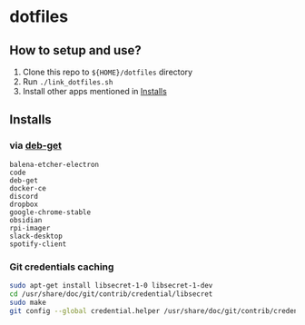 # dotfiles

## How to setup and use?

1. Clone this repo to `${HOME}/dotfiles` directory
2. Run `./link_dotfiles.sh`
3. Install other apps mentioned in [Installs](#installs)

## Installs

### via [deb-get](https://github.com/wimpysworld/deb-get)

```plain
balena-etcher-electron
code
deb-get
docker-ce
discord
dropbox
google-chrome-stable
obsidian
rpi-imager
slack-desktop
spotify-client
```

### Git credentials caching

```bash
sudo apt-get install libsecret-1-0 libsecret-1-dev
cd /usr/share/doc/git/contrib/credential/libsecret
sudo make
git config --global credential.helper /usr/share/doc/git/contrib/credential/libsecret/git-credential-libsecret
```
